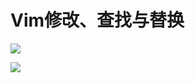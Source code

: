 # Vim修改、查找与替换

![](D:\Git\blog\linux\pictures\插入.png)

![](D:\Git\blog\linux\pictures\转换.png)

[^.]: 重复执行上一次操作

